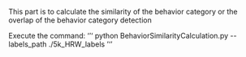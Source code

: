 This part is to calculate the similarity of the behavior category or the overlap of the behavior category detection

Execute the command:
‘’‘
python BehaviorSimilarityCalculation.py --labels_path ./5k_HRW_labels
’‘’
